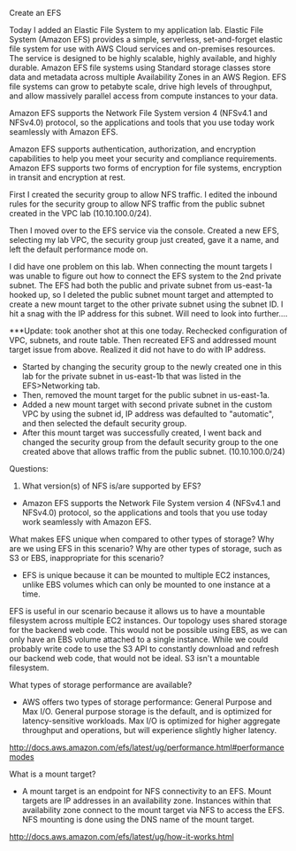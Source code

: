 Create an EFS

Today I added an Elastic File System to my application lab. Elastic File System (Amazon EFS) provides a simple, serverless, set-and-forget elastic file system for use with AWS Cloud services and on-premises resources. The service is designed to be highly scalable, highly available, and highly durable. Amazon EFS file systems using Standard storage classes store data and metadata across multiple Availability Zones in an AWS Region. EFS file systems can grow to petabyte scale, drive high levels of throughput, and allow massively parallel access from compute instances to your data.

Amazon EFS supports the Network File System version 4 (NFSv4.1 and NFSv4.0) protocol, so the applications and tools that you use today work seamlessly with Amazon EFS.

Amazon EFS supports authentication, authorization, and encryption capabilities to help you meet your security and compliance requirements. Amazon EFS supports two forms of encryption for file systems, encryption in transit and encryption at rest.

First I created the security group to allow NFS traffic. I edited the inbound rules for the security group to allow NFS traffic from the public subnet created in the VPC lab (10.10.100.0/24).

Then I moved over to the EFS service via the console. Created a new EFS, selecting my lab VPC, the security group just created, gave it a name, and left the default performance mode on.

I did have one problem on this lab. When connecting the mount targets I was unable to figure out how to connect the EFS system to the 2nd private subnet. The EFS had both the public and private subnet from us-east-1a hooked up, so I deleted the public subnet mount target and attempted to create a new mount target to the other private subnet using the subnet ID. I hit a snag with the IP address for this subnet. Will need to look into further....

\*\*\*Update: took another shot at this one today. Rechecked configuration of VPC, subnets, and route table. Then recreated EFS and addressed mount target issue from above. Realized it did not have to do with IP address.

- Started by changing the security group to the newly created one in this lab for the private subnet in us-east-1b that was listed in the EFS>Networking tab.
- Then, removed the mount target for the public subnet in us-east-1a.
- Added a new mount target with second private subnet in the custom VPC by using the subnet id, IP address was defaulted to "automatic", and then selected the default security group.
- After this mount target was successfully created, I went back and changed the security group from the default security group to the one created above that allows traffic from the public subnet. (10.10.100.0/24)

Questions:

1.  What version(s) of NFS is/are supported by EFS?

- Amazon EFS supports the Network File System version 4 (NFSv4.1 and NFSv4.0) protocol, so the applications and tools that you use today work seamlessly with Amazon EFS.

What makes EFS unique when compared to other types of storage? Why are we using EFS in this scenario? Why are other types of storage, such as S3 or EBS, inappropriate for this scenario?

- EFS is unique because it can be mounted to multiple EC2 instances, unlike EBS volumes which can only be mounted to one instance at a time.

EFS is useful in our scenario because it allows us to have a mountable filesystem across multiple EC2 instances. Our topology uses shared storage for the backend web code. This would not be possible using EBS, as we can only have an EBS volume attached to a single instance. While we could probably write code to use the S3 API to constantly download and refresh our backend web code, that would not be ideal. S3 isn't a mountable filesystem.

What types of storage performance are available?

- AWS offers two types of storage performance: General Purpose and Max I/O. General purpose storage is the default, and is optimized for latency-sensitive workloads. Max I/O is optimized for higher aggregate throughput and operations, but will experience slightly higher latency.

http://docs.aws.amazon.com/efs/latest/ug/performance.html#performancemodes

What is a mount target?

- A mount target is an endpoint for NFS connectivity to an EFS. Mount targets are IP addresses in an availability zone. Instances within that availability zone connect to the mount target via NFS to access the EFS. NFS mounting is done using the DNS name of the mount target.

http://docs.aws.amazon.com/efs/latest/ug/how-it-works.html
